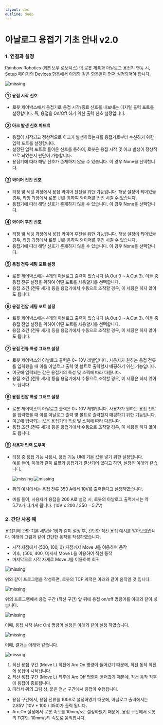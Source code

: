 ```yaml
---
layout: doc
outline: deep
---
```


# 아날로그 용접기 기초 안내 v2.0

### 1. 연결과 설정

Rainbow Robotics (레인보우 로보틱스) 의 로봇 제품과 아날로그 용접기 연동 시, Setup 페이지의 Devices 항목에서 아래와 같은 항목들이 먼저 설정되어야 합니다.

![missing](/technical_docs/common/awelder_setting_basic/1-1.png)

#### ① 용접 시작 신호

- 로봇 제어박스에서 용접기로 용접 시작/종료 신호를 내보내는 디지털 출력 포트를 설정합니다. 즉, 용접을 On/Off 하기 위한 출력 신호 설정입니다.

#### ② 아크 발생 신호 피드백

- 용접이 시작되고 정상적으로 아크가 발생하였는지를 용접기로부터 수신하기 위한 입력 포트를 설정합니다.
- 설정된 입력 포트로 들어온 신호를 통하여, 로봇은 용접 시작 및 아크 발생이 정상적으로 되었는지 판단이 가능합니다.
- 용접기에 따라 해당 신호가 존재하지 않을 수 있습니다. 이 경우 None을 선택합니다.

#### ③ 와이어 전진 신호

- 티칭 및 세팅 과정에서 용접 와이어 전진을 위한 기능입니다. 해당 설정이 되어있을 경우, 티칭 과정에서 로봇 UI를 통하여 와이어를 전진 시킬 수 있습니다.
- 용접기에 따라 해당 신호가 존재하지 않을 수 있습니다. 이 경우 None을 선택합니다.

#### ④ 와이어 후진 신호

- 티칭 및 세팅 과정에서 용접 와이어 후진을 위한 기능입니다. 해당 설정이 되어있을 경우, 티칭 과정에서 로봇 UI를 통하여 와이어를 후진 시킬 수 있습니다.
- 용접기에 따라 해당 신호가 존재하지 않을 수 있습니다. 이 경우 None을 선택합니다.

#### ⑤ 용접 전류 세팅 포트 설정

- 로봇 제어박스에는 4개의 아날로그 출력이 있습니다 (A.Out 0 ~ A.Out 3). 이들 중 용접 전류 설정을 위하여 어떤 포트를 사용할지를 선택합니다.
- 용접 조건 (전류 세기) 등을 용접기에서 수동으로 조작할 경우, 이 세팅은 하지 않아도 됩니다.

#### ⑥ 용접 전압 세팅 포트 설정

- 로봇 제어박스에는 4개의 아날로그 출력이 있습니다 (A.Out 0 ~ A.Out 3). 이들 중 용접 전압 설정을 위하여 어떤 포트를 사용할지를 선택합니다.
- 용접 조건 (전류 세기) 등을 용접기에서 수동으로 조작할 경우, 이 세팅은 하지 않아도 됩니다.

#### ⑦ 용접 전류 특성 그래프 설정

- 로봇 제어박스의 아날로그 출력은 0~ 10V 레벨입니다. 사용자가 원하는 용접 전류를 입력했을 때 이를 아날로그 출력 몇 볼트로 출력할지 매핑하기 위한 기능입니다.
- 이곳에 입력되는 값은 용접기의 특성 및 스펙에 따라 다릅니다.
- 용접 조건 (전류 세기) 등을 용접기에서 수동으로 조작할 경우, 이 세팅은 하지 않아도 됩니다.

#### ⑧ 용접 전압 특성 그래프 설정

- 로봇 제어박스의 아날로그 출력은 0~ 10V 레벨입니다. 사용자가 원하는 용접 전압을 입력했을 때 이를 아날로그 출력 몇 볼트로 출력할지 매핑하기 위한 기능입니다.
- 이곳에 입력되는 값은 용접기의 특성 및 스펙에 따라 다릅니다.
- 용접 조건 (전류 세기) 등을 용접기에서 수동으로 조작할 경우, 이 세팅은 하지 않아도 됩니다.

#### ⑨ 사용자 입력 도우미

- 티칭 중 용접 기능 사용시, 용접 기능 UI에 기본 값을 넣기 위한 설정입니다.<br>
  예를 들어, 아래와 같이 로봇과 용접기가 결선되어 있다고 하면, 설정은 아래와 같습니다.

  ![missing](/technical_docs/common/awelder_setting_basic/1-9-1.png)
  ![missing](/technical_docs/common/awelder_setting_basic/1-9-2.png)

- 위의 예시에서는 용접 전류 350 A에서 10V를 출력한다고 설정하였습니다.
- 예를 들어, 사용자가 용접을 200 A로 설정 시, 로봇의 아날로그 출력에서는 약 5.7V가 나가게 됩니다. (10V x 200 / 350 = 5.7V)

### 2. 간단 사용 예

용접기에 관한 기본 세팅을 1장과 같이 설정 후, 간단한 직선 용접 예시를 알아보겠습니다.
아래의 그림과 같이 간단한 동작을 작성하였습니다.

- 시작 지점에서 {500, 100, 0} 지점까지 Move J를 이용하여 동작
- 이후, {500, 400, 0}까지 Move L을 이용하여 직선 동작
- 마지막으로 시작 자세로 Move J를 이용하여 회귀

![missing](/technical_docs/common/awelder_setting_basic/2-1.png)

위와 같이 프로그램을 작성하면, 로봇의 TCP 궤적은 아래와 같이 움직일 것 입니다.

![missing](/technical_docs/common/awelder_setting_basic/2-2.png)

위의 프로그램에서 용접 구간 (직선 구간) 앞 뒤에 용접 on/off 명령어를 아래와 같이 넣습니다.

![missing](/technical_docs/common/awelder_setting_basic/2-3.png)

이때, 용접 시작 (Arc On) 명령어 설정은 아래와 같이 설정 하였습니다.

![missing](/technical_docs/common/awelder_setting_basic/2-4.png)

이때, 결과는 아래와 같습니다.

![missing](/technical_docs/common/awelder_setting_basic/2-5.png)

1. 직선 용접 구간 (Move L) 직전에 Arc On 명령이 들어갔기 때문에, 직선 동작 직전에 용접이 시작됩니다.
2. 직선 용접 구간 (Move L) 직후에 Arc Off 명령이 들어갔기 때문에, 직선 동작 직후에 용접이 종료됩니다.
3. 따라서 위의 그림 상, 붉은 점선 구간에서 용접이 수행됩니다.

- 용접 구간에서, 용접 전류를 100A로 설정하였기 때문에, 아날로그 출력에서는 2.85V (10V \* 100 / 350)가 출력 됩니다.
- Arc On 설정에서 로봇 속도를 10mm/s로 설정하였기 때문에, 용접 구간에서 로봇의 TCP는 10mm/s의 속도로 움직입니다.
